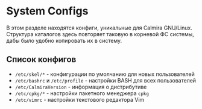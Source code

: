 # System Configs

В этом разделе находятся конфиги, уникальные для Calmira GNU/Linux. Структура каталогов здесь повторяет таковую в корневой ФС системы, дабы было удобно копировать их в систему.

## Список конфигов
* `/etc/skel/*` - конфигурации по умолчанию для новых пользователей
* `/etc/bashrc` и `/etc/profile` - настройки BASH для всех пользователей
* `/etc/CalmiraVersion` - информация о дистрибутиве
* `/etc/cpkg/*` - настройки пакетного менеджера `cpkg`
* `/etc/vimrc` - настройки текстового редактора Vim
